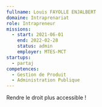 ```yaml
---
fullname: Louis FAYOLLE ENJALBERT
domaine: Intraprenariat
role: Intrapreneur
missions:
  - start: 2021-06-01
    end: 2022-02-28
    status: admin
    employer: MTES-MCT
startups:
  - partaj
competences:
  - Gestion de Produit
  - Administration Publique
---
```

Rendre le droit plus accessible !
